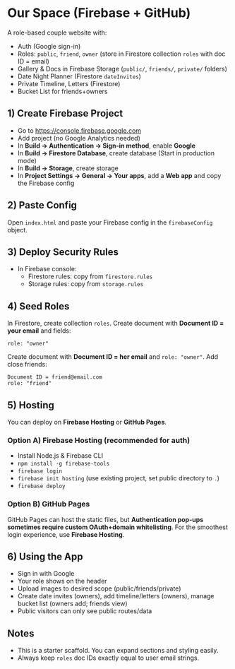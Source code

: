 # Our Space (Firebase + GitHub)

A role-based couple website with:
- Auth (Google sign-in)
- Roles: `public`, `friend`, `owner` (store in Firestore collection `roles` with doc ID = email)
- Gallery & Docs in Firebase Storage (`public/`, `friends/`, `private/` folders)
- Date Night Planner (Firestore `dateInvites`)
- Private Timeline, Letters (Firestore)
- Bucket List for friends+owners

## 1) Create Firebase Project
- Go to https://console.firebase.google.com
- Add project (no Google Analytics needed)
- In **Build → Authentication → Sign-in method**, enable **Google**
- In **Build → Firestore Database**, create database (Start in production mode)
- In **Build → Storage**, create storage
- In **Project Settings → General → Your apps**, add a **Web app** and copy the Firebase config

## 2) Paste Config
Open `index.html` and paste your Firebase config in the `firebaseConfig` object.

## 3) Deploy Security Rules
- In Firebase console:
  - Firestore rules: copy from `firestore.rules`
  - Storage rules: copy from `storage.rules`

## 4) Seed Roles
In Firestore, create collection `roles`.
Create document with **Document ID = your email** and fields:
```
role: "owner"
```
Create document with **Document ID = her email** and `role: "owner"`.
Add close friends:
```
Document ID = friend@email.com
role: "friend"
```

## 5) Hosting
You can deploy on **Firebase Hosting** or **GitHub Pages**.

### Option A) Firebase Hosting (recommended for auth)
- Install Node.js & Firebase CLI
- `npm install -g firebase-tools`
- `firebase login`
- `firebase init hosting` (use existing project, set public directory to `.`)
- `firebase deploy`

### Option B) GitHub Pages
GitHub Pages can host the static files, but **Authentication pop-ups sometimes require custom OAuth+domain whitelisting**.
For the smoothest login experience, use **Firebase Hosting**.

## 6) Using the App
- Sign in with Google
- Your role shows on the header
- Upload images to desired scope (public/friends/private)
- Create date invites (owners), add timeline/letters (owners), manage bucket list (owners add; friends view)
- Public visitors can only see public routes/data

## Notes
- This is a starter scaffold. You can expand sections and styling easily.
- Always keep `roles` doc IDs exactly equal to user email strings.
